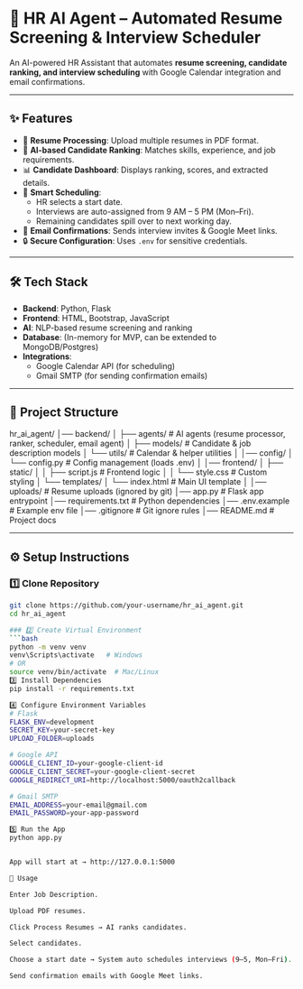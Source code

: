 # 🤖 HR AI Agent – Automated Resume Screening & Interview Scheduler

An AI-powered HR Assistant that automates **resume screening, candidate ranking, and interview scheduling** with Google Calendar integration and email confirmations.  

---

## ✨ Features
- 📄 **Resume Processing**: Upload multiple resumes in PDF format.
- 🧠 **AI-based Candidate Ranking**: Matches skills, experience, and job requirements.
- 📊 **Candidate Dashboard**: Displays ranking, scores, and extracted details.
- 📅 **Smart Scheduling**:
  - HR selects a start date.
  - Interviews are auto-assigned from 9 AM – 5 PM (Mon–Fri).
  - Remaining candidates spill over to next working day.
- 📧 **Email Confirmations**: Sends interview invites & Google Meet links.
- 🔒 **Secure Configuration**: Uses `.env` for sensitive credentials.

---

## 🛠️ Tech Stack
- **Backend**: Python, Flask
- **Frontend**: HTML, Bootstrap, JavaScript
- **AI**: NLP-based resume screening and ranking
- **Database**: (In-memory for MVP, can be extended to MongoDB/Postgres)
- **Integrations**:
  - Google Calendar API (for scheduling)
  - Gmail SMTP (for sending confirmation emails)

---

## 📂 Project Structure
hr_ai_agent/
│── backend/
│   ├── agents/              # AI agents (resume processor, ranker, scheduler, email agent)
│   ├── models/              # Candidate & job description models
│   └── utils/               # Calendar & helper utilities
│
│── config/
│   └── config.py            # Config management (loads .env)
│
│── frontend/
│   ├── static/
│   │   ├── script.js        # Frontend logic
│   │   └── style.css        # Custom styling
│   └── templates/
│       └── index.html       # Main UI template
│
│── uploads/                 # Resume uploads (ignored by git)
│── app.py                   # Flask app entrypoint
│── requirements.txt         # Python dependencies
│── .env.example             # Example env file
│── .gitignore               # Git ignore rules
│── README.md                # Project docs


---

## ⚙️ Setup Instructions

### 1️⃣ Clone Repository
```bash
git clone https://github.com/your-username/hr_ai_agent.git
cd hr_ai_agent

### 2️⃣ Create Virtual Environment
```bash
python -m venv venv
venv\Scripts\activate   # Windows
# OR
source venv/bin/activate  # Mac/Linux
3️⃣ Install Dependencies
pip install -r requirements.txt

4️⃣ Configure Environment Variables
# Flask
FLASK_ENV=development
SECRET_KEY=your-secret-key
UPLOAD_FOLDER=uploads

# Google API
GOOGLE_CLIENT_ID=your-google-client-id
GOOGLE_CLIENT_SECRET=your-google-client-secret
GOOGLE_REDIRECT_URI=http://localhost:5000/oauth2callback

# Gmail SMTP
EMAIL_ADDRESS=your-email@gmail.com
EMAIL_PASSWORD=your-app-password

5️⃣ Run the App
python app.py


App will start at → http://127.0.0.1:5000

📌 Usage

Enter Job Description.

Upload PDF resumes.

Click Process Resumes → AI ranks candidates.

Select candidates.

Choose a start date → System auto schedules interviews (9–5, Mon–Fri).

Send confirmation emails with Google Meet links.